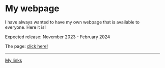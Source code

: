 <h1>My webpage</h1>
<p>I have always wanted to have my own webpage that is available to everyone. Here it is!</p>
<p>Expected release: November 2023 - February 2024</p>
<p>The page: <a href="https://jacobnicked.github.io">click here!</a></p>
<hr>
<a href="https://linktr.ee/jacobnicked/">My links</a>
